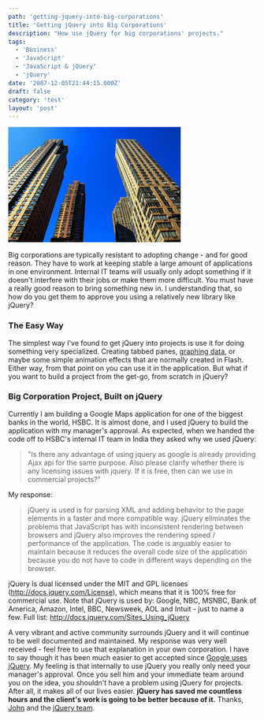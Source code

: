 ```yaml
---
path: 'getting-jquery-into-big-corporations'
title: 'Getting jQuery into Big Corporations'
description: "How use jQuery for big corporations' projects."
tags:
  - 'Business'
  - 'JavaScript'
  - 'JavaScript & jQuery'
  - 'jQuery'
date: '2007-12-05T21:44:15.000Z'
draft: false
category: 'test'
layout: 'post'
---
```


![](./nyc-corporations.jpg)

Big corporations are typically resistant to adopting change - and for good reason. They have to work at keeping stable a large amount of applications in one environment. Internal IT teams will usually only adopt something if it doesn't interfere with their jobs or make them more difficult. You must have a really good reason to bring something new in. I understanding that, so how do you get them to approve you using a relatively new library like jQuery?

### The Easy Way

The simplest way I've found to get jQuery into projects is use it for doing something very specialized. Creating tabbed panes, [graphing data](http://ole-laursen.blogspot.com/2007/12/flot-01-released.html), or maybe some simple animation effects that are normally created in Flash. Either way, from that point on you can use it in the application. But what if you want to build a project from the get-go, from scratch in jQuery?

### Big Corporation Project, Built on jQuery

Currently I am building a Google Maps application for one of the biggest banks in the world, HSBC. It is almost done, and I used jQuery to build the application with my manager's approval. As expected, when we handed the code off to HSBC's internal IT team in India they asked why we used jQuery:

> "Is there any advantage of using jquery as google is already providing Ajax api for the same purpose. Also please clarify whether there is any licensing issues with jquery. If it is free, then can we use in commercial projects?"

My response:

> jQuery is used is for parsing XML and adding behavior to the page elements in a faster and more compatible way. jQuery eliminates the problems that JavaScript has with inconsistent rendering between browsers and jQuery also improves the rendering speed / performance of the application. The code is arguably easier to maintain because it reduces the overall code size of the application because you do not have to code in different ways depending on the browser.

jQuery is dual licensed under the MIT and GPL licenses (http://docs.jquery.com/License), which means that it is 100% free for commercial use. Note that jQuery is used by: Google, NBC, MSNBC, Bank of America, Amazon, Intel, BBC, Newsweek, AOL and Intuit - just to name a few. Full list: http://docs.jquery.com/Sites_Using_jQuery

A very vibrant and active community surrounds jQuery and it will continue to be well documented and maintained. My response was very well received - feel free to use that explanation in your own corporation. I have to say though it has been much easier to get accepted since [Google uses jQuery](http://ajaxian.com/archives/google-code-revamps-with-jquery). My feeling is that internally to use jQuery you really only need your manager's approval. Once you sell him and your immediate team around you on the idea, you shouldn't have a problem using jQuery for projects. After all, it makes all of our lives easier. **jQuery has saved me countless hours and the client's work is going to be better because of it.** Thanks, [John](http://ejohn.org) and the [jQuery team](http://docs.jquery.com/About/Contributors).
